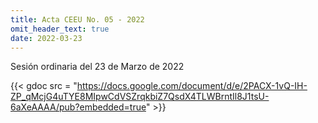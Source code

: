 ```yaml
---
title: Acta CEEU No. 05 - 2022
omit_header_text: true
date: 2022-03-23
---
```


Sesión ordinaria del 23 de Marzo de 2022 

{{< gdoc src = "https://docs.google.com/document/d/e/2PACX-1vQ-IH-ZP_qMcjG4uTYE8MIpwCdVSZrqkbiZ7QsdX4TLWBrntIl8J1tsU-6aXeAAAA/pub?embedded=true" >}}
